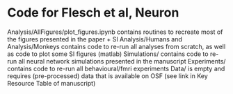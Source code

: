 # Code for Flesch et al, Neuron

Analysis/AllFigures/plot_figures.ipynb contains routines to recreate most of the figures presented in the paper + SI
Analysis/Humans and Analysis/Monkeys contains code to re-run all analyses from scratch, as well as code to plot some SI figures (matlab)
Simulations/ contains code to re-run all neural network simulations presented in the manuscript 
Experiments/ contains code to re-run all behavioural/fmri experiments 
Data/ is empty and requires (pre-processed) data that is available on OSF (see link in Key Resource Table of manuscript)
